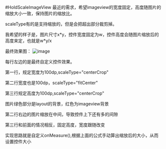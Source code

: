 #HoldScaleImageView
最近的需求，希望imageview的宽度固定，高度随图片的缩放大小一致，保持图片的缩放比。

scaleType有的是支持缩放的，但是会把超出部分裁剪掉。

我希望的样子是，图片尺寸x\*y，控件宽度固定为w，控件高度会随图片缩放后的高度来定，也就是w\*y/x

最终效果图：
![image](https://github.com/Blankeer/HoldScaleImageView/blob/master/image.png)

每行左边的是最终自定义控件效果。

第一行，规定宽度为100dp,scaleType="centerCrop"

第二行宽度也是100dp，scaleType="fitCenter"

第三行规定高度为100dp,scaleType="centerCrop"

图片绿色部分是layout的背景，红色为imageview背景

第二行右边的图片缩放在中间，导致控件上下还有多的间隙

第三行和前面的情况相反，固定高度，宽度跟随改变

实现思路就是自定义onMeasure(),根据上面的公式手动算出缩放后的大小，从而设置控件大小
